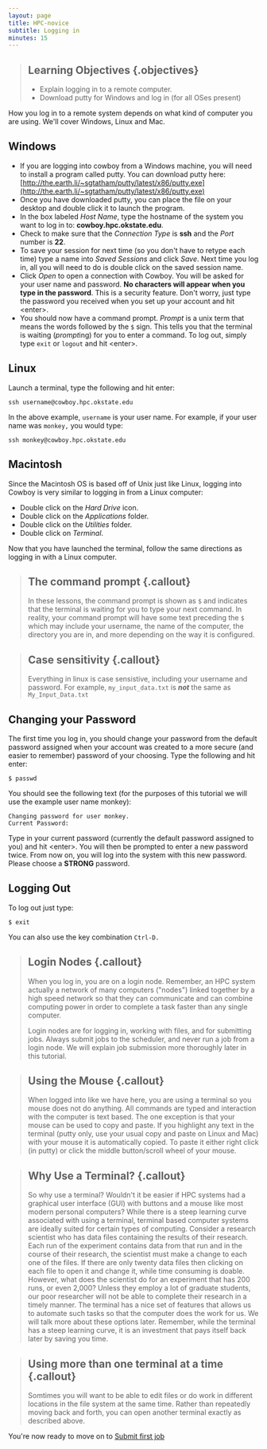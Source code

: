 ```yaml
---
layout: page
title: HPC-novice
subtitle: Logging in
minutes: 15
---
```

> ## Learning Objectives {.objectives}
>
> *   Explain logging in to a remote computer.
> *   Download putty for Windows and log in (for all OSes present)

How you log in to a remote system depends on what
kind of computer you are using.  We'll cover Windows, 
Linux and Mac.

Windows 
-------
- If you are logging into cowboy from a Windows machine, you will need to install a program called putty. You can download putty here:  [http://the.earth.li/~sgtatham/putty/latest/x86/putty.exe](http://the.earth.li/~sgtatham/putty/latest/x86/putty.exe)
- Once you have downloaded putty, you can place the file on your desktop and double click it to launch the program. 
- In the box labeled *Host Name*, type the hostname of the system you want to log in to: **cowboy.hpc.okstate.edu**.
- Check to make sure that the *Connection Type* is **ssh** and the *Port* number is **22**.
- To save your session for next time (so you don't have to retype each time) type a name into *Saved Sessions* and click *Save*. Next time you log in, all you will need to do is double click on the saved session name.
- Click *Open* to open a connection with Cowboy. You will be asked for your user name and password. **No characters will appear when you type in the password**. This is a security feature. Don't worry, just type the password you received when you set up your account and hit \<enter\>.
- You should now have a command prompt. *Prompt* is a unix term that means the words followed by the `$` sign. This tells you that the terminal is waiting (*prompt*ing) for you to enter a command. To log out, simply type `exit` or `logout` and hit \<enter\>.

Linux
-----
Launch a terminal, type the following and hit enter:

~~~ {.bash}
ssh username@cowboy.hpc.okstate.edu
~~~

In the above example, `username` is your user name. For example, if your user name was `monkey,` you would type:

~~~ {.bash}
ssh monkey@cowboy.hpc.okstate.edu
~~~

Macintosh
---------
Since the Macintosh OS is based off of Unix just like Linux, logging into Cowboy is very similar to logging in from a Linux computer:

-	Double click on the *Hard Drive* icon.
-	Double click on the *Applications* folder.
-	Double click on the *Utilities* folder.
-	Double click on *Terminal*.

Now that you have launched the terminal, follow the same directions as logging in with a Linux computer.

> ## The command prompt {.callout}
>
> In these lessons, the command prompt is shown as `$` and indicates that the terminal is waiting for you to type your next command.  In reality, your command prompt will have some text preceding the `$` which may include your username, the name of the computer, the directory you are in, and more depending on the way it is configured.

> ## Case sensitivity {.callout}
>
>  Everything in linux is case sensistive, including your username and password.  For example, `my_input_data.txt` is ***not*** the same as `My_Input_Data.txt`




Changing your Password
----------------------
The first time you log in, you should change your password from the default password assigned when your account was created to a more secure (and easier to remember) password of your choosing. Type the following and hit enter:

~~~ {.bash}
$ passwd
~~~

You should see the following text (for the purposes of this tutorial we will use the example user name monkey):

~~~ {.output}
Changing password for user monkey.
Current Password:
~~~

Type in your current password (currently the default password assigned to you) and hit \<enter\>. You will then be prompted to enter a new password twice. From now on, you will log into the system with this new password. Please choose a **STRONG** password.

Logging Out 
-----------

To log out just type:

~~~ {.bash}
$ exit
~~~
You can also use the key combination `Ctrl-D.`



> ## Login Nodes {.callout}
>
>When you log in, you are on a login node. Remember, an HPC system actually a network of many computers ("nodes") linked together by a high speed network so that they can communicate and can combine computing power in order to complete a task faster than any single computer.
>
>Login nodes are for logging in, working with files, and for submitting jobs. Always submit jobs to the scheduler, and never run a job from a login node. We will explain job submission more thoroughly later in this tutorial.




> ## Using the Mouse {.callout}
>
> When logged into like we have here, you are using a terminal so you mouse does not do anything. All commands are typed and interaction with the computer is text based. The one exception is that your mouse can be used to copy and paste. If you highlight any text in the terminal (putty only, use your usual copy and paste on Linux and Mac) with your mouse it is automatically copied. To paste it either right click (in putty) or click the middle button/scroll wheel of your mouse.

> ## Why Use a Terminal? {.callout} 
>
> So why use a terminal? Wouldn't it be easier if HPC systems had a graphical user interface (GUI) with buttons and a mouse like most modern personal computers? While there is a steep learning curve associated with using a terminal, terminal based computer systems are ideally suited for certain types of computing. Consider a research scientist who has data files containing the results of their research. Each run of the experiment contains data from that run and in the course of their research, the scientist must make a change to each one of the files. If there are only twenty data files then clicking on each file to open it and change it, while time consuming is doable. However, what does the scientist do for an experiment that has 200 runs, or even 2,000? Unless they employ a lot of graduate students, our poor researcher will not be able to complete their research in a timely manner. The terminal has a nice set of features that allows us to automate such tasks so that the computer does the work for us. We will talk more about these options later. Remember, while the terminal has a steep learning curve, it is an investment that pays itself back later by saving you time.

> ## Using more than one terminal at a time {.callout}
>
> Somtimes you will want to be able to edit files or do work in different locations in the file system at the same time.  Rather than repeatedly moving back and forth, you can open another terminal exactly as described above.

You're now ready to move on to [Submit first job](02-submit_first_job.html)



